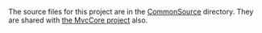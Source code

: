 The source files for this project are in the [CommonSource](../CommonSource) directory.
They are shared with [the MvcCore project](../ZptSharp.MvcCore) also.